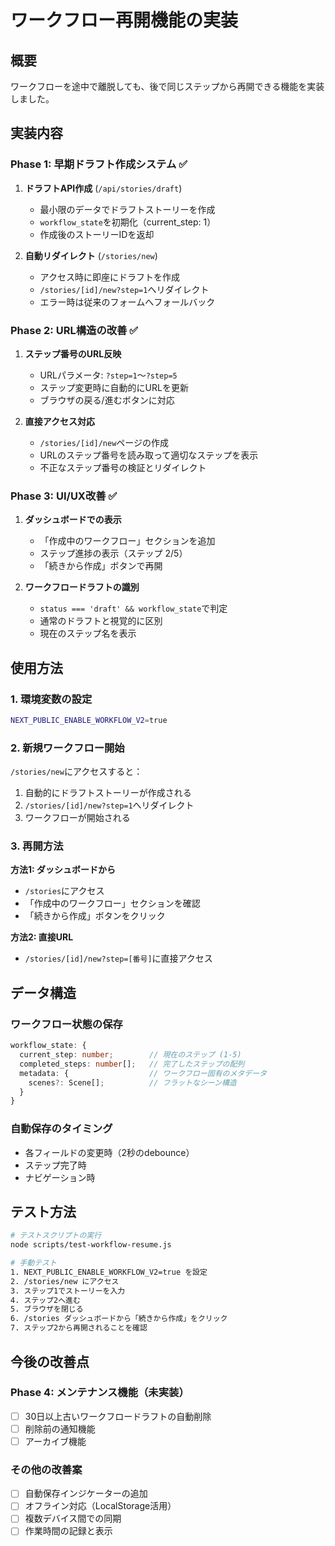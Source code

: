 # ワークフロー再開機能の実装

## 概要

ワークフローを途中で離脱しても、後で同じステップから再開できる機能を実装しました。

## 実装内容

### Phase 1: 早期ドラフト作成システム ✅

1. **ドラフトAPI作成** (`/api/stories/draft`)
   - 最小限のデータでドラフトストーリーを作成
   - `workflow_state`を初期化（current_step: 1）
   - 作成後のストーリーIDを返却

2. **自動リダイレクト** (`/stories/new`)
   - アクセス時に即座にドラフトを作成
   - `/stories/[id]/new?step=1`へリダイレクト
   - エラー時は従来のフォームへフォールバック

### Phase 2: URL構造の改善 ✅

1. **ステップ番号のURL反映**
   - URLパラメータ: `?step=1`〜`?step=5`
   - ステップ変更時に自動的にURLを更新
   - ブラウザの戻る/進むボタンに対応

2. **直接アクセス対応**
   - `/stories/[id]/new`ページの作成
   - URLのステップ番号を読み取って適切なステップを表示
   - 不正なステップ番号の検証とリダイレクト

### Phase 3: UI/UX改善 ✅

1. **ダッシュボードでの表示**
   - 「作成中のワークフロー」セクションを追加
   - ステップ進捗の表示（ステップ 2/5）
   - 「続きから作成」ボタンで再開

2. **ワークフロードラフトの識別**
   - `status === 'draft' && workflow_state`で判定
   - 通常のドラフトと視覚的に区別
   - 現在のステップ名を表示

## 使用方法

### 1. 環境変数の設定

```bash
NEXT_PUBLIC_ENABLE_WORKFLOW_V2=true
```

### 2. 新規ワークフロー開始

`/stories/new`にアクセスすると：
1. 自動的にドラフトストーリーが作成される
2. `/stories/[id]/new?step=1`へリダイレクト
3. ワークフローが開始される

### 3. 再開方法

**方法1: ダッシュボードから**
- `/stories`にアクセス
- 「作成中のワークフロー」セクションを確認
- 「続きから作成」ボタンをクリック

**方法2: 直接URL**
- `/stories/[id]/new?step=[番号]`に直接アクセス

## データ構造

### ワークフロー状態の保存

```typescript
workflow_state: {
  current_step: number;        // 現在のステップ (1-5)
  completed_steps: number[];   // 完了したステップの配列
  metadata: {                  // ワークフロー固有のメタデータ
    scenes?: Scene[];          // フラットなシーン構造
  }
}
```

### 自動保存のタイミング

- 各フィールドの変更時（2秒のdebounce）
- ステップ完了時
- ナビゲーション時

## テスト方法

```bash
# テストスクリプトの実行
node scripts/test-workflow-resume.js

# 手動テスト
1. NEXT_PUBLIC_ENABLE_WORKFLOW_V2=true を設定
2. /stories/new にアクセス
3. ステップ1でストーリーを入力
4. ステップ2へ進む
5. ブラウザを閉じる
6. /stories ダッシュボードから「続きから作成」をクリック
7. ステップ2から再開されることを確認
```

## 今後の改善点

### Phase 4: メンテナンス機能（未実装）

- [ ] 30日以上古いワークフロードラフトの自動削除
- [ ] 削除前の通知機能
- [ ] アーカイブ機能

### その他の改善案

- [ ] 自動保存インジケーターの追加
- [ ] オフライン対応（LocalStorage活用）
- [ ] 複数デバイス間での同期
- [ ] 作業時間の記録と表示